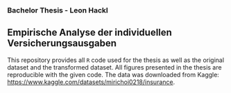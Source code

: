 ### Bachelor Thesis - Leon Hackl
## Empirische Analyse der individuellen Versicherungsausgaben
This repository provides all `R` code used for the thesis as well as the original dataset and the transformed dataset. All figures presented in the thesis are reproducible with the given code. The data was downloaded from Kaggle: https://www.kaggle.com/datasets/mirichoi0218/insurance.

